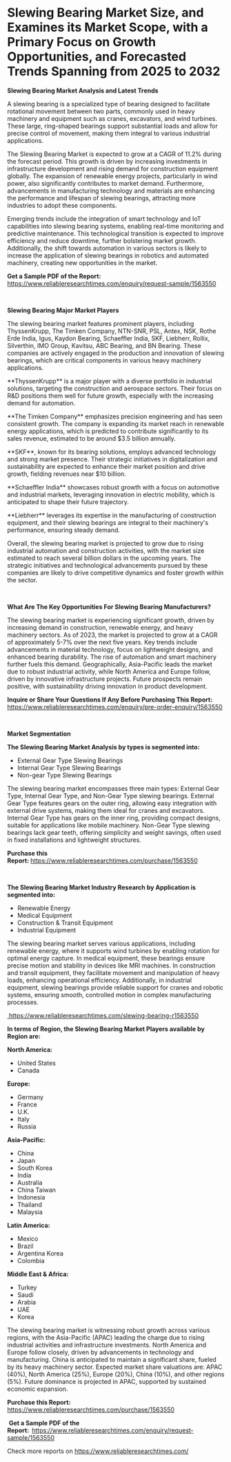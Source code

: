 <p><h1>Slewing Bearing Market Size, and Examines its Market Scope, with a Primary Focus on Growth Opportunities, and Forecasted Trends Spanning from 2025 to 2032</h1></p><p><strong>Slewing Bearing Market Analysis and Latest Trends</strong></p>
<p><p>A slewing bearing is a specialized type of bearing designed to facilitate rotational movement between two parts, commonly used in heavy machinery and equipment such as cranes, excavators, and wind turbines. These large, ring-shaped bearings support substantial loads and allow for precise control of movement, making them integral to various industrial applications.</p><p>The Slewing Bearing Market is expected to grow at a CAGR of 11.2% during the forecast period. This growth is driven by increasing investments in infrastructure development and rising demand for construction equipment globally. The expansion of renewable energy projects, particularly in wind power, also significantly contributes to market demand. Furthermore, advancements in manufacturing technology and materials are enhancing the performance and lifespan of slewing bearings, attracting more industries to adopt these components.</p><p>Emerging trends include the integration of smart technology and IoT capabilities into slewing bearing systems, enabling real-time monitoring and predictive maintenance. This technological transition is expected to improve efficiency and reduce downtime, further bolstering market growth. Additionally, the shift towards automation in various sectors is likely to increase the application of slewing bearings in robotics and automated machinery, creating new opportunities in the market.</p></p>
<p><strong>Get a Sample PDF of the Report:&nbsp;</strong> <a href="https://www.reliableresearchtimes.com/enquiry/request-sample/1563550?utm_campaign=2325&utm_medium=2&utm_source=Github&utm_content=ia&utm_term=22022025&utm_id=slewing-bearing">https://www.reliableresearchtimes.com/enquiry/request-sample/1563550</a></p>
<p>&nbsp;</p>
<p><strong>Slewing Bearing Major Market Players</strong></p>
<p><p>The slewing bearing market features prominent players, including ThyssenKrupp, The Timken Company, NTN-SNR, PSL, Antex, NSK, Rothe Erde India, Igus, Kaydon Bearing, Schaeffler India, SKF, Liebherr, Rollix, Silverthin, IMO Group, Kavitsu, ABC Bearing, and BN Bearing. These companies are actively engaged in the production and innovation of slewing bearings, which are critical components in various heavy machinery applications.</p><p>**ThyssenKrupp** is a major player with a diverse portfolio in industrial solutions, targeting the construction and aerospace sectors. Their focus on R&D positions them well for future growth, especially with the increasing demand for automation.</p><p>**The Timken Company** emphasizes precision engineering and has seen consistent growth. The company is expanding its market reach in renewable energy applications, which is predicted to contribute significantly to its sales revenue, estimated to be around $3.5 billion annually.</p><p>**SKF**, known for its bearing solutions, employs advanced technology and strong market presence. Their strategic initiatives in digitalization and sustainability are expected to enhance their market position and drive growth, fielding revenues near $10 billion.</p><p>**Schaeffler India** showcases robust growth with a focus on automotive and industrial markets, leveraging innovation in electric mobility, which is anticipated to shape their future trajectory.</p><p>**Liebherr** leverages its expertise in the manufacturing of construction equipment, and their slewing bearings are integral to their machinery's performance, ensuring steady demand.</p><p>Overall, the slewing bearing market is projected to grow due to rising industrial automation and construction activities, with the market size estimated to reach several billion dollars in the upcoming years. The strategic initiatives and technological advancements pursued by these companies are likely to drive competitive dynamics and foster growth within the sector.</p></p>
<p>&nbsp;</p>
<p><strong>What Are The Key Opportunities For Slewing Bearing Manufacturers?</strong></p>
<p><p>The slewing bearing market is experiencing significant growth, driven by increasing demand in construction, renewable energy, and heavy machinery sectors. As of 2023, the market is projected to grow at a CAGR of approximately 5-7% over the next five years. Key trends include advancements in material technology, focus on lightweight designs, and enhanced bearing durability. The rise of automation and smart machinery further fuels this demand. Geographically, Asia-Pacific leads the market due to robust industrial activity, while North America and Europe follow, driven by innovative infrastructure projects. Future prospects remain positive, with sustainability driving innovation in product development.</p></p>
<p><strong>Inquire or Share Your Questions If Any Before Purchasing This Report:</strong> <a href="https://www.reliableresearchtimes.com/enquiry/pre-order-enquiry/1563550?utm_campaign=2325&utm_medium=2&utm_source=Github&utm_content=ia&utm_term=22022025&utm_id=slewing-bearing">https://www.reliableresearchtimes.com/enquiry/pre-order-enquiry/1563550</a></p>
<p>&nbsp;</p>
<p><strong>Market Segmentation</strong></p>
<p><strong>The Slewing Bearing Market Analysis by types is segmented into:</strong></p>
<p><ul><li>External Gear Type Slewing Bearings</li><li>Internal Gear Type Slewing Bearings</li><li>Non-gear Type Slewing Bearings</li></ul></p>
<p><p>The slewing bearing market encompasses three main types: External Gear Type, Internal Gear Type, and Non-Gear Type slewing bearings. External Gear Type features gears on the outer ring, allowing easy integration with external drive systems, making them ideal for cranes and excavators. Internal Gear Type has gears on the inner ring, providing compact designs, suitable for applications like mobile machinery. Non-Gear Type slewing bearings lack gear teeth, offering simplicity and weight savings, often used in fixed installations and lightweight structures.</p></p>
<p><strong>Purchase this Report:&nbsp;</strong><a href="https://www.reliableresearchtimes.com/purchase/1563550?utm_campaign=2325&utm_medium=2&utm_source=Github&utm_content=ia&utm_term=22022025&utm_id=slewing-bearing">https://www.reliableresearchtimes.com/purchase/1563550</a></p>
<p>&nbsp;</p>
<p><strong>The Slewing Bearing Market Industry Research by Application is segmented into:</strong></p>
<p><ul><li>Renewable Energy</li><li>Medical Equipment</li><li>Construction & Transit Equipment</li><li>Industrial Equipment</li></ul></p>
<p><p>The slewing bearing market serves various applications, including renewable energy, where it supports wind turbines by enabling rotation for optimal energy capture. In medical equipment, these bearings ensure precise motion and stability in devices like MRI machines. In construction and transit equipment, they facilitate movement and manipulation of heavy loads, enhancing operational efficiency. Additionally, in industrial equipment, slewing bearings provide reliable support for cranes and robotic systems, ensuring smooth, controlled motion in complex manufacturing processes.</p></p>
<p><a href="https://www.reliableresearchtimes.com/slewing-bearing-r1563550?utm_campaign=2325&utm_medium=2&utm_source=Github&utm_content=ia&utm_term=22022025&utm_id=slewing-bearing">&nbsp;https://www.reliableresearchtimes.com/slewing-bearing-r1563550</a></p>
<p><strong>In terms of Region, the Slewing Bearing Market Players available by Region are:</strong></p>
<p>
    <p> <strong> North America: </strong>
        <ul>
            <li>United States</li>
            <li>Canada</li>
        </ul>
        </p> 
    <p> <strong> Europe: </strong>
        <ul>
            <li>Germany</li>
            <li>France</li>
            <li>U.K.</li>
            <li>Italy</li>
            <li>Russia</li>
        </ul>
        </p> 
    <p> <strong> Asia-Pacific: </strong>
        <ul>
            <li>China</li>
            <li>Japan</li>
            <li>South Korea</li>
            <li>India</li>
            <li>Australia</li>
            <li>China Taiwan</li>
            <li>Indonesia</li>
            <li>Thailand</li>
            <li>Malaysia</li>
        </ul>
        </p> 
    <p> <strong> Latin America: </strong>
        <ul>
            <li>Mexico</li>
            <li>Brazil</li>
            <li>Argentina Korea</li>
            <li>Colombia</li>
        </ul>
        </p> 
    <p> <strong> Middle East & Africa: </strong>
        <ul>
            <li>Turkey</li>
            <li>Saudi</li>
            <li>Arabia</li>
            <li>UAE</li>
            <li>Korea</li>
        </ul>
    </p>
    </p>
<p><p>The slewing bearing market is witnessing robust growth across various regions, with the Asia-Pacific (APAC) leading the charge due to rising industrial activities and infrastructure investments. North America and Europe follow closely, driven by advancements in technology and manufacturing. China is anticipated to maintain a significant share, fueled by its heavy machinery sector. Expected market share valuations are: APAC (40%), North America (25%), Europe (20%), China (10%), and other regions (5%). Future dominance is projected in APAC, supported by sustained economic expansion.</p></p>
<p><strong>Purchase this Report: </strong><a href="https://www.reliableresearchtimes.com/purchase/1563550?utm_campaign=2325&utm_medium=2&utm_source=Github&utm_content=ia&utm_term=22022025&utm_id=slewing-bearing">https://www.reliableresearchtimes.com/purchase/1563550</a></p>
<p>&nbsp;<strong>Get a Sample PDF of the Report:&nbsp;&nbsp;</strong><a href="https://www.reliableresearchtimes.com/enquiry/request-sample/1563550?utm_campaign=2325&utm_medium=2&utm_source=Github&utm_content=ia&utm_term=22022025&utm_id=slewing-bearing">https://www.reliableresearchtimes.com/enquiry/request-sample/1563550</a></p>
<p><strong></strong></p>
<p>Check more reports on <a href="https://www.reliableresearchtimes.com/?utm_campaign=2325&utm_medium=2&utm_source=Github&utm_content=ia&utm_term=22022025&utm_id=slewing-bearing">https://www.reliableresearchtimes.com/</a></p>